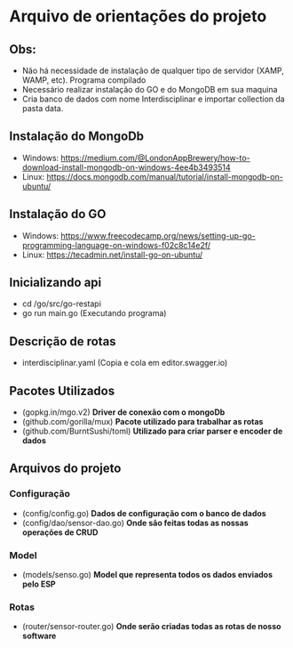 # Arquivo de orientações do projeto


## Obs:

- Não há necessidade de instalação de qualquer tipo de servidor (XAMP, WAMP, etc). Programa compilado
- Necessário realizar instalação do GO e do MongoDB em sua maquina
- Cria banco de dados com nome Interdisciplinar e importar collection da pasta data.

## Instalação do MongoDb

- Windows: https://medium.com/@LondonAppBrewery/how-to-download-install-mongodb-on-windows-4ee4b3493514
- Linux: https://docs.mongodb.com/manual/tutorial/install-mongodb-on-ubuntu/

## Instalação do GO

- Windows: https://www.freecodecamp.org/news/setting-up-go-programming-language-on-windows-f02c8c14e2f/
- Linux: https://tecadmin.net/install-go-on-ubuntu/

## Inicializando api

- cd /go/src/go-restapi
- go run main.go (Executando programa)

## Descrição de rotas

- interdisciplinar.yaml (Copia e cola em editor.swagger.io)

## Pacotes Utilizados

- (gopkg.in/mgo.v2) **Driver de conexão com o mongoDb**
- (github.com/gorilla/mux) **Pacote utilizado para trabalhar as rotas**
- (github.com/BurntSushi/toml) **Utilizado para criar parser e encoder de dados**


## Arquivos do projeto


### Configuração

- (config/config.go) **Dados de configuração com o banco de dados**
- (config/dao/sensor-dao.go) **Onde são feitas todas as nossas operações de CRUD**

### Model

- (models/senso.go) **Model que representa todos os dados enviados pelo ESP** 

### Rotas

- (router/sensor-router.go) **Onde serão criadas todas as rotas de nosso software**
